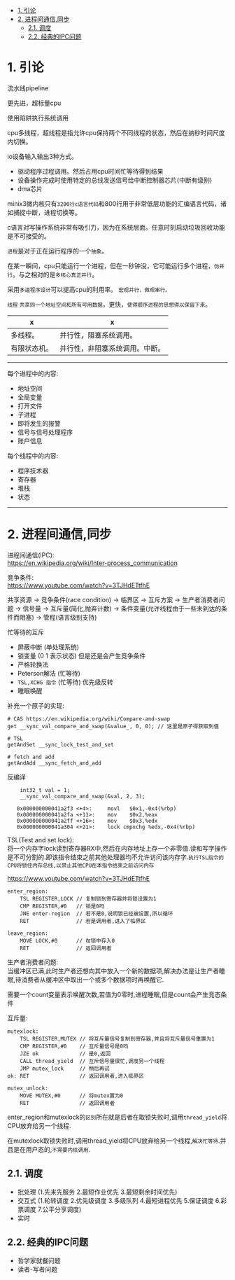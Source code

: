 
<!-- TOC -->

- [1. 引论](#1-引论)
- [2. 进程间通信,同步](#2-进程间通信同步)
    - [2.1. 调度](#21-调度)
    - [2.2. 经典的IPC问题](#22-经典的ipc问题)

<!-- /TOC -->

<a id="markdown-1-引论" name="1-引论"></a>
# 1. 引论

流水线pipeline

更先进，超标量cpu

使用陷阱执行系统调用

cpu多线程，超线程是指允许cpu保持两个不同线程的状态，然后在纳秒时间尺度内切换。

io设备输入输出3种方式。

* 驱动程序过程调用。然后占用cpu时间忙等待得到结果
* 设备操作完成时使用特定的总线发送信号给中断控制器芯片(中断有级别)
* dma芯片


minix3微内核只有`3200行c语言代码`和800行用于非常低层功能的汇编语言代码，诸如捕捉中断，进程切换等。

c语言对写操作系统非常有吸引力，因为在系统层面。任意时刻启动垃圾回收功能是不可接受的。


`进程`是对于正在运行程序的一个`抽象`。

在某一瞬间，cpu只能运行一个进程，但在一秒钟没，它可能运行多个进程，`伪并行`。与之相对的是`多核心真正并行`。

采用`多道程序设计`可以提高cpu的利用率。 `宏观并行，微观串行。`


`线程` `共享同一个地址空间和所有可用数据`，更快，`使得顺序进程的思想得以保留下来`。

x|x
-|-
多线程。|并行性，阻塞系统调用。
有限状态机。|并行性，非阻塞系统调用。中断。

---

每个进程中的内容:
* 地址空间
* 全局变量
* 打开文件
* 子进程
* 即将发生的报警
* 信号与信号处理程序
* 账户信息

每个线程中的内容:
* 程序技术器
* 寄存器
* 堆栈
* 状态

---


<a id="markdown-2-进程间通信同步" name="2-进程间通信同步"></a>
# 2. 进程间通信,同步

进程间通信(IPC):  
https://en.wikipedia.org/wiki/Inter-process_communication

竞争条件:  
https://www.youtube.com/watch?v=3TJHdETtfhE


共享资源 -> 竞争条件(race condition) -> 临界区 -> 互斥方案 -> 生产者消费者问题 -> 信号量 -> 互斥量(简化,抛弃计数) -> 条件变量(允许线程由于一些未到达的条件而阻塞) -> 管程(语言级别支持)

忙等待的互斥

* 屏蔽中断 (单处理系统)
* 锁变量 (0 1 表示状态) 但是还是会产生竞争条件
* 严格轮换法
* Peterson解法 (忙等待)
* `TSL,XCHG 指令` (忙等待)  优先级反转
* 睡眠唤醒


补充一个原子的实现:

```
# CAS https://en.wikipedia.org/wiki/Compare-and-swap
get __sync_val_compare_and_swap(&value_, 0, 0); // 这里是原子得获取到值

# TSL
getAndSet __sync_lock_test_and_set

# fetch and add
getAndAdd __sync_fetch_and_add

```

反编译
```
    int32_t val = 1;
    __sync_val_compare_and_swap(&val, 2, 3);

   0x000000000041a2f3 <+4>:     movl   $0x1,-0x4(%rbp)
   0x000000000041a2fa <+11>:    mov    $0x2,%eax
   0x000000000041a2ff <+16>:    mov    $0x3,%edx
   0x000000000041a304 <+21>:    lock cmpxchg %edx,-0x4(%rbp)
```

TSL(Test and set lock):  
将一个内存字lock读到寄存器RX中,然后在内存地址上存一个非零值.读和写字操作是不可分割的.即该指令结束之前其他处理器均不允许访问该内存字.`执行TSL指令的CPU将锁住内存总线,以禁止其他CPU在本指令结束之前访问内存`

https://www.youtube.com/watch?v=3TJHdETtfhE

```
enter_region:
    TSL REGISTER,LOCK // 复制锁到寄存器并将锁设置为1
    CMP REGISTER,#0   // 锁是0吗
    JNE enter-region  // 若不是0,说明锁已经被设置,所以循环
    RET               // 若是调用者,进入了临界区

leave_region:
    MOVE LOCK,#0      // 在锁中存入0
    RET               // 返回调用者
```


生产者消费者问题:  
当缓冲区已满,此时生产者还想向其中放入一个新的数据项,解决办法是让生产者睡眠,待消费者从缓冲区中取出一个或多个数据项时再唤醒它.

需要一个count变量表示唤醒次数,若值为0零时,进程睡眠,但是count会产生竞态条件

互斥量:

```
mutexlock:
    TSL REGISTER,MUTEX // 将互斥量信号复制到寄存器,并且将互斥量信号重置为1
    CMP REGISTER,#0    // 互斥量信号是0吗
    JZE ok             // 是0,返回
    CALL thread_yield  // 互斥信号量很忙,调度另一个线程
    JMP mutex_lock     // 稍后再试
ok: RET                // 返回调用者,进入临界区

mutex_unlock:
    MOVE MUTEX,#0      // 将mutex置为0
    RET                // 返回调用者
```

enter_region和mutexlock的`区别`所在就是后者在取锁失败时,调用`thread_yield`将CPU放弃给另一个线程.

在mutexlock取锁失败时,调用thread_yield将CPU放弃给另一个线程,`解决忙等待`.并且是在用户态的,`不需要内核调用`.



<a id="markdown-21-调度" name="21-调度"></a>
## 2.1. 调度
* 批处理 (1.先来先服务 2.最短作业优先 3.最短剩余时间优先)
* 交互式 (1.轮转调度 2.优先级调度 3.多级队列 4.最短进程优先 5.保证调度 6.彩票调度 7.公平分享调度)
* 实时

<a id="markdown-22-经典的ipc问题" name="22-经典的ipc问题"></a>
## 2.2. 经典的IPC问题

* 哲学家就餐问题
* 读者-写者问题


